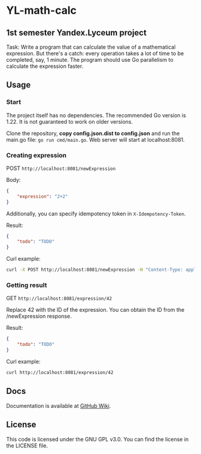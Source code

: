 # YL-math-calc
## 1st semester Yandex.Lyceum project

Task: Write a program that can calculate the value of a mathematical expression. But there's a catch: every operation takes a lot of time to be completed, say, 1 minute. The program should use Go parallelism to calculate the expression faster.

## Usage
### Start
The project itself has no dependencies. The recommended Go version is 1.22. It is not guaranteed to work on older versions.

Clone the repository, **copy config.json.dist to config.json** and run the main.go file: `go run cmd/main.go`. Web server will start at localhost:8081.

### Creating expression
POST `http://localhost:8081/newExpression`

Body:
```json
{
    "expression": "2+2"
}
```

Additionally, you can specify idempotency token in `X-Idempotency-Token`.

Result:

```json
{
    "todo": "TODO"
}
```

Curl example:
```bash
curl -X POST http://localhost:8081/newExpression -H "Content-Type: application/json" -d "{\"expression\": \"2+2\"}"
```

### Getting result
GET `http://localhost:8081/expression/42`

Replace 42 with the ID of the expression. You can obtain the ID from the /newExpression response.

Result:

```json
{
    "todo": "TODO"
}
```

Curl example:
```bash
curl http://localhost:8081/expression/42
```

## Docs
Documentation is available at [GitHub Wiki](https://github.com/iamnalinor/YL-math-calc/wiki).

## License
This code is licensed under the GNU GPL v3.0. You can find the license in the LICENSE file.